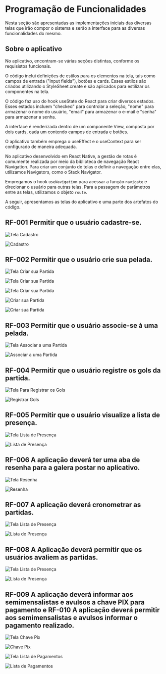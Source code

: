 # Programação de Funcionalidades

Nesta seção são apresentadas as implementações iniciais das diversas telas que irão compor o sistema e serão a interface para as diversas funcionalidades do mesmo.

## Sobre o aplicativo 

No aplicativo, encontram-se várias seções distintas, conforme os requisistos funcionais.

O código inclui definições de estilos para os elementos na tela, tais como campos de entrada ("input fields"), botões e cards. Esses estilos são criados utilizando o StyleSheet.create e são aplicados para estilizar os componentes na tela.

O código faz uso do hook useState do React para criar diversos estados. Esses estados incluem "checked" para controlar a seleção, "nome" para armazenar o nome do usuário, "email" para armazenar o e-mail e "senha" para armazenar a senha.

A interface é renderizada dentro de um componente View, composta por dois cards, cada um contendo campos de entrada e botões.

O aplicativo também emprega o useEffect e o useContext para ser configurado de maneira adequada.

No aplicativo desenvolvido em React Native, a gestão de rotas é comumente realizada por meio da biblioteca de navegação React Navigation. Para criar um conjunto de telas e definir a navegação entre elas, utilizamos Navigators, como o Stack Navigator.

Empregamos o hook `useNavigation` para acessar a função `navigate` e direcionar o usuário para outras telas. Para a passagem de parâmetros entre as telas, utilizamos o objeto `route`.

A seguir, apresentamos as telas do aplicativo e uma parte dos artefatos do código.

## RF-001	Permitir que o usuário cadastre-se.


![Tela Cadastro](img/TelaCadastro.png)

![Cadastro](img/Cadastrar.png)



## RF-002	Permitir que o usuário crie sua pelada.


![Tela Criar sua Partida](img/TelaCriarPelada.png)

![Tela Criar sua Partida](img/TelaCriarPelada2.png)

![Tela Criar sua Partida](img/TelaCriarPelada3.png)

![Criar sua Partida](img/CriarSuaPelada.png)

![Criar sua Partida](img/CriarSuaPelada2.png)




## RF-003	Permitir que o usuário associe-se à uma pelada.

![Tela Associar a uma Partida](img/TelaAssociarAoTime.png)

![Associar a uma Partida](img/AssociarAoTime.png)


## RF-004	Permitir que o usuário registre os gols da partida.

![Tela Para Registrar os Gols](img/TelaCronometro.png)

![Registrar Gols](img/Gols.png)

## RF-005	Permitir que o usuário visualize a lista de presença.

![Tela Lista de Presença](img/TelaListaPresenca.png)

![Lista de Presença](img/ListaPresenca.png)

## RF-006	A aplicação deverá ter uma aba de resenha para a galera postar no aplicativo.

![Tela Resenha](img/TelaResenha.png)

![Resenha](img/Resenha.png)

## RF-007	A aplicação deverá cronometrar as partidas.

![Tela Lista de Presença](img/TelaCronometro.png)

![Lista de Presença](img/Cronometro.png)

## RF-008	A Aplicação deverá permitir que os usuários avaliem as partidas.

![Tela Lista de Presença](img/TelaAvaliar.png)

![Lista de Presença](img/Avaliar.png)

## RF-009	A aplicação deverá informar aos semimensalistas e avulsos a chave PIX para pagamento e RF-010	A aplicação deverá permitir aos semimensalistas e avulsos informar o pagamento realizado.

![Tela Chave Pix](img/TelaChavePix.png)

![Chave Pix](img/ChavePix.png)

![Tela Lista de Pagamentos](img/TelaListaPagamentos.png)

![Lista de Pagamentos](img/ListaPagamentos.png)








